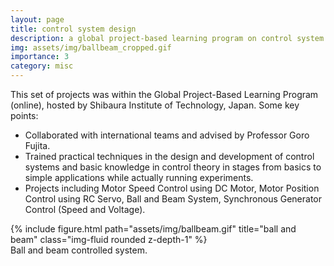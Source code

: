 ```yaml
---
layout: page
title: control system design
description: a global project-based learning program on control system design
img: assets/img/ballbeam_cropped.gif
importance: 3
category: misc
---
```


This set of projects was within the Global Project-Based Learning Program (online), hosted by Shibaura Institute of Technology, Japan. Some key points:
- Collaborated with international teams and advised by Professor Goro Fujita.
- Trained practical techniques in the design and development of control systems and basic knowledge in control theory in stages from basics to simple applications while actually running experiments.
- Projects including Motor Speed Control using DC Motor, Motor Position Control using RC Servo, Ball and Beam System, Synchronous Generator Control (Speed and Voltage).

<div class="row justify-content-sm-center">
    <div class="col-sm-6 mt-3 mt-md-0">
        {% include figure.html path="assets/img/ballbeam.gif" title="ball and beam" class="img-fluid rounded z-depth-1" %}
    </div>
</div>
<div class="caption">
    Ball and beam controlled system.
</div>